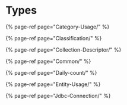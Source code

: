 # Types

{% page-ref page="Category-Usage/" %}

{% page-ref page="Classification/" %}

{% page-ref page="Collection-Descriptor/" %}

{% page-ref page="Common/" %}

{% page-ref page="Daily-count/" %}

{% page-ref page="Entity-Usage/" %}

{% page-ref page="Jdbc-Connection/" %}
